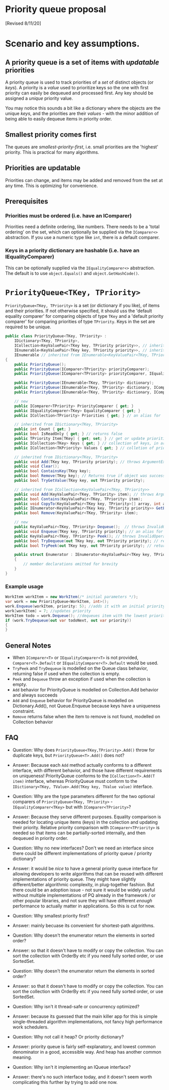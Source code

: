 ﻿# Priority queue proposal

[Revised 8/11/20]

# Scenario and key assumptions.

## A priority queue is a set of items with *updatable* priorities

A priority queue is used to track priorities of a *set* of distinct objects (or *keys*). 
A priority is a *value* used to prioritize
keys so the one with first priority can easily be dequeued and processed first. 
Any key should be assigned a *unique* priority value.

You may notice this sounds a bit like a dictionary where the objects are the 
unique *keys*, and the priorities are their *values* - with the minor addition of being 
able to easily dequeue items in priority order.

## Smallest priority comes first

The queues are *smallest-priority-first*, i.e. small priorities
are the 'highest' priority. This is practical for many algorithms.

## Priorities are updatable
Priorities can change, and items may be added and 
removed from the set at any time. This is optimizing for convenience.

## Prerequisites

### Priorities must be ordered (i.e. have an IComparer)

Priorities need a definite ordering, like numbers. There needs to be a 
'total ordering' on the set, which can optionally be supplied via the 
`IComparer<>` abstraction. If you use a numeric type like `int`, 
there is a default comparer.

### Keys in a priority dictionary are hashable (i.e. have an IEqualityComparer)

This can be optionally supplied via the `IEqualityComparer<>` abstraction. 
The default is to use `object.Equals()` and  `object.GetHashCode()`.

# `PriorityQueue<TKey, TPriority>`

`PriorityQueue<TKey, TPriority>` is a set (or dictionary if you like), of items and their 
priorities. If not otherwise specified, it should uss the 'default equality 
comparer' for comparing objects of type `TKey` and a 'default priority comparer' 
for comparing priorities of type `TPriority`. Keys in the 
set are required to be unique.

```csharp
public class PriorityQueue<TKey, TPriority> :
    IDictionary<TKey, TPriority>,
    ICollection<KeyValuePair<TKey key, TPriority priority>>, // inherited from IDictionary<TKey,TPriority>
    IEnumerable<KeyValuePair<TKey key, TPriority priority>>, // inherited from ICollection<KeyValuePair<TKey,TPriority>>
    IEnumerable // inherited from IEnumerable<KeyValuePair<TKey, TPriority>>
{
    public PriorityQueue();
    public PriorityQueue(IComparer<TPriority> priorityComparer);
    public PriorityQueue(IComparer<TPriority> priorityComparer, IEqualityComparer<TKey> equalityComparer);

    public PriorityQueue(IEnumerable<TKey, TPriority> dictionary);
    public PriorityQueue(IEnumerable<TKey, TPriority> dictionary, IComparer<TPriority> priorityComparer);
    public PriorityQueue(IEnumerable<TKey, TPriority> dictionary, IComparer<TPriority> priorityComparer, IEqualityComparer<TKey> equalityComparer);

    // new
    public IComparer<TPriority> PriorityComparer { get; }
    public IEqualityComparer<TKey> EqualityComparer { get; }
    public ICollection<TPriority> Priorities { get; } // an alias for 'IDictionary<TKey, TPriority>.Values'

    // inherited from IDictionary<TKey, TPriority>
    public int Count { get; }
    public bool IsReadOnly { get; } // returns false
    public TPriority Item[TKey] { get; set; } // get or update priorities, can also be used to add keys and their priorities to the queue
    public ICollection<TKey> Keys { get; } // collection of keys, in arbitrary order
    public ICollection<TKPriority> Values { get; } // colletion of priorities, in arbitrary order

    // inherited from IDictionary<TKey, TPriority>
    public void Add(TKey key, TPriority priority); // throws ArgumentException if the key was already in the collection
    public void Clear(); 
    public bool ContainsKey(TKey key);
    public bool Remove(TKey key); // Returns true if object was successfully removed.
    public bool TryGetValue(TKey key, out TPriority priority);

    // inherited from ICollection<KeyValuePair<TKey, TPriority>>
    public void Add(KeyValuePair<TKey, TPriority> item); // throws ArgumentException if the key was already in the collection
    public bool Contains(KeyValuePair<TKey, TPriority> item);
    public void CopyTo(KeyValuePair<TKey key, TPriority>[] array, int arrayIndex);
    public IEnumerator<KeyValuePair<TKey key, TPriority priority>> GetEnumerator();
    public bool Remove(KeyValuePair<TKey, TPriority> item);

    // new
    public KeyValuePair<TKey, TPriority> Dequeue();  // throws InvalidOperationException if the queue is empty (like Queue<>)
    public void Enqueue(TKey key, TPriority priority); // an alias for IDictionary<TKey,TPriority>.Add()
    public KeyValuePair<TKey, TPriority> Peek(); // throws InvalidOperationException if the queue is empty (like Queue<>)
    public bool TryDequeue(out TKey key, out TPriority priority); // returns false if the queue is empty
    public bool TryPeek(out TKey key, out TPriority priority); // returns false if the queue is empty

    public struct Enumerator : IEnumerator<KeyValuePair<TKey key, TPriority priority>> {} // enumerates the collection in arbitrary order, but with the least element first
    {
        // member declarations omitted for brevity
    }
}
```

### Example usage

```csharp
WorkItem workItem = new WorkItem(/* initial parameters */);
var work = new PriorityQueue<WorkItem, int>();
work.Enqueue(workItem, priority: 5); //adds it with an initial priority
work[workItem] = 7; //updates priority
WorkItem todo = work.Dequeue(); //dequeues item with the lowest priority
if (work.TryDequeue(out var todoNext, out var priority))
{
}
```

## General Notes

* When `IComparer<T>` or `IEqualityComparer<T>` is not provided, `Comparer<T>.Default` or `IEqualityComparer<T>.Default` would be used.
* `TryPeek` and `TryDequeue` is modelled on the Queue class behavior, returning false if used when the collection is empty.
* `Peek` and `Dequeue` throw an exception if used when the collection is empty.
* `Add` behavior for PriorityQueue is modelled on Collection.Add behavior and always succeeds
* `Add` and `Enqueue` behavior for PriorityQueue is modelled on Dictionary.Add(), not Queue<T>.Enqueue because keys have a uniqueness constraint.
* `Remove` returns false when the item to remove is not found, modelled on Collection<T> behavior

## FAQ 
* Question: Why does `PriorityQueue<TKey,TPriority>.Add()` throw for duplicate keys, but `PriorityQueue<T>.Add()` does not?
* Answer: Because each `Add` method actually conforms to a different interface, with different behavior, and those have different requirements on uniqueness! PriorityQueue conforms to the `ICollection<T>.Add(T item)` interface, whereas PriorityQueue must conform to the `IDictionary<TKey, TValue>.Add(TKey key, TValue value)` interface.

* Question: Why are the type parameters different for the two optional comparers of `PriorityQueue<TKey, TPriority>` - `IEqualityComparer<TKey>` but with `IComparer<TPriority>`?
* Answer: Because they serve different purposes. Equality comparison is needed for locating unique items (keys) in the collection and updating their priority. Relative priority comparison with `IComparer<TPriority>` is needed so that items can be partially-sorted internally, and then dequeued in priority order.

* Question: Why no new interfaces? Don't we need an interface since there could be different implementations of priority queue / priority dictionary? 
* Answer: it would be *nice* to have a general priority queue interface for allowing developers to write algorithms that can be reused with different implementations of priority queue. They might have slightly different/better algorithmic complexity, in plug-together fashion. But there could be an adoption issue - not sure it would be widely useful without multiple implementations of PQ already in the framework / or other popular libraries, and not sure they will have different *enough* performance to actually matter in applications. So this is cut for now.

* Question: Why smallest priority first?
* Answer: mainly becuase its convenient for shortest-path algorithms.

* Question: Why doesn't the enumerator return the elements in sorted order?
* Answer: so that it doesn't have to modify or copy the collection. You can sort the collection with OrderBy etc if you need fully sorted order, or use SortedSet.

* Question: Why doesn't the enumerator return the elements in sorted order?
* Answer: so that it doesn't have to modify or copy the collection. You can sort the collection with OrderBy etc if you need fully sorted order, or use SortedSet.

* Question: Why isn't it thread-safe or concurrency optimized?
* Answer: because its guessed that the main killer app for this is simple single-threaded algorithm implementations, not fancy high performance work schedulers.

* Question: Why not call it heap? Or priority dictionary?
* Answer: priority queue is fairly self-explanatory, and lowest common denominator in a good, accessible way. And heap has another common meaning.

* Question: Why isn't it implementing an IQueue interface?
* Answer: there's no such interface today, and it doesn't seem worth complicating this further by trying to add one now.
